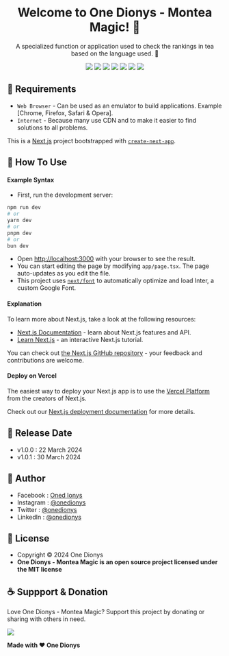 <h1 align="center">Welcome to One Dionys - Montea Magic! 👋 </h1>

<p align="center">A specialized function or application used to check the rankings in tea based on the language used. 💖 </p>

<p align="center">
<img src="https://img.shields.io/github/contributors/onedionys/onedionys-montea-magic?style=flat-square">
<img src="https://img.shields.io/github/issues/onedionys/onedionys-montea-magic?style=flat-square">
<img src="https://img.shields.io/github/stars/onedionys/onedionys-montea-magic?style=flat-square"> 
<img src="https://img.shields.io/github/forks/onedionys/onedionys-montea-magic?style=flat-square">
<img src="https://img.shields.io/github/last-commit/onedionys/onedionys-montea-magic.svg?style=flat-square">
<img src="https://img.shields.io/github/languages/code-size/onedionys/onedionys-montea-magic?style=flat-square">
<img src="https://img.shields.io/github/license/onedionys/onedionys-montea-magic?style=flat-square">
</p>

## 💾 Requirements

* `Web Browser` - Can be used as an emulator to build applications. Example [Chrome, Firefox, Safari & Opera].
* `Internet` - Because many use CDN and to make it easier to find solutions to all problems.

This is a [Next.js](https://nextjs.org/) project bootstrapped with [`create-next-app`](https://github.com/vercel/next.js/tree/canary/packages/create-next-app).

## 🎯 How To Use

#### Example Syntax

* First, run the development server:

```bash
npm run dev
# or
yarn dev
# or
pnpm dev
# or
bun dev
```

* Open [http://localhost:3000](http://localhost:3000) with your browser to see the result.
* You can start editing the page by modifying `app/page.tsx`. The page auto-updates as you edit the file.
* This project uses [`next/font`](https://nextjs.org/docs/basic-features/font-optimization) to automatically optimize and load Inter, a custom Google Font.

#### Explanation

To learn more about Next.js, take a look at the following resources:

- [Next.js Documentation](https://nextjs.org/docs) - learn about Next.js features and API.
- [Learn Next.js](https://nextjs.org/learn) - an interactive Next.js tutorial.

You can check out [the Next.js GitHub repository](https://github.com/vercel/next.js/) - your feedback and contributions are welcome.

#### Deploy on Vercel

The easiest way to deploy your Next.js app is to use the [Vercel Platform](https://vercel.com/new?utm_medium=default-template&filter=next.js&utm_source=create-next-app&utm_campaign=create-next-app-readme) from the creators of Next.js.

Check out our [Next.js deployment documentation](https://nextjs.org/docs/deployment) for more details.

## 📆 Release Date

* v1.0.0 : 22 March 2024
* v1.0.1 : 30 March 2024

## 🧑 Author

* Facebook : <a href="https://www.facebook.com/theonedionys"> Oned Ionys</a>
* Instagram : <a href="https://www.instagram.com/onedionys/"> @onedionys</a>
* Twitter : <a href="https://twitter.com/onedionys"> @onedionys</a>
* LinkedIn :  <a href="https://www.linkedin.com/in/onedionys/"> @onedionys</a>

## 📝 License

* Copyright © 2024 One Dionys
* **One Dionys - Montea Magic is an open source project licensed under the MIT license**

## ☕️ Suppport & Donation

Love One Dionys - Montea Magic? Support this project by donating or sharing with others in need.

<a href="https://www.buymeacoffee.com/onedionys"><img src="https://img.shields.io/badge/Buy_Me_A_Coffee-FFDD00?style=for-the-badge&logo=buy-me-a-coffee&logoColor=black"/> </a>

**Made with ❤️ One Dionys**
